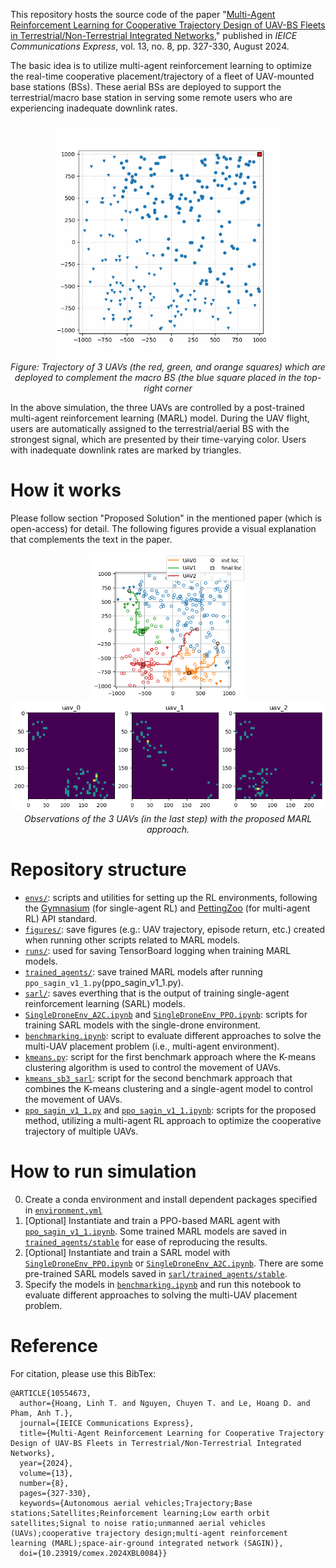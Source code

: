 This repository hosts the source code of the paper "[Multi-Agent Reinforcement Learning for Cooperative Trajectory Design of UAV-BS Fleets in Terrestrial/Non-Terrestrial Integrated Networks](https://ieeexplore.ieee.org/document/10554673)," published in _IEICE Communications Express_, vol. 13, no. 8, pp. 327-330, August 2024.

The basic idea is to utilize multi-agent reinforcement learning to optimize the real-time cooperative placement/trajectory of a fleet of UAV-mounted base stations (BSs). These aerial BSs are deployed to support the terrestrial/macro base station in serving some remote users who are experiencing inadequate downlink rates.

<!-- <figure style="text-align: center">
    <img src="figs/animation.gif" alt="UAV trajectory animation" style="width: 400px; display: block; margin-left: auto; margin-right: auto;">
    <figcaption>Figure: Trajectory of 3 UAVs (the red, green, and orange squares) which are deployed to complement the macro BS (the blue square placed in the top-right corner).</figcaption>
</figure> -->

<p align="center">
  <img src="figs/animation.gif"  width="380px"><br>
  <em style="width: 400px">Figure: Trajectory of 3 UAVs (the red, green, and orange squares) which are deployed to complement the macro BS (the blue square placed in the top-right corner</em>
</p>

In the above simulation, the three UAVs are controlled by a post-trained multi-agent reinforcement learning (MARL) model. During the UAV flight, users are automatically assigned to the terrestrial/aerial BS with the strongest signal, which are presented by their time-varying color. Users with inadequate downlink rates are marked by triangles.

# How it works
Please follow section "Proposed Solution" in the mentioned paper (which is open-access) for detail. The following figures provide a visual explanation that complements the text in the paper.

<!-- <div style="display: flex; justify-content: center;">
  <figure style="margin: 0;">
    <img src="figs/movements_20k_run2.png" alt="UAV Trajectory with random initial locations" style="max-width: 250px;">
    <figcaption style="text-align: center; max-width: 250px">3 UAVs w/ random initial positions.</figcaption>
  </figure>

  <figure style="margin: 0;">
    <img src="figs/observations_20k_run2.png" alt="Observations of 3 UAVs" style="max-width: 670px;">
    <figcaption style="text-align: center;">Observations of the 3 UAVs (in the last step) with the proposed MARL approach.</figcaption>
  </figure>
</div> -->

<!-- <p align="center">
  <img src="figs/movements_20k_run2.png" alt="UAV Trajectory with random initial locations" style="max-width: 250px"><br>
  <em style="max-width: 400px">Trajectory of 3 UAVs with random initial positions.</em>
</p> -->

<p align="center">
  <img src="figs/movements_20k_run2.png" alt="UAV Trajectory with random initial locations" style="width: 250px">
  <img src="figs/observations_20k_run2.png" alt="Observations of 3 UAVs" style="width: 670px"><br>
  <em style="max-width: 650px">Observations of the 3 UAVs (in the last step) with the proposed MARL approach.</em>
</p>

# Repository structure
- [`envs/`](envs): scripts and utilities for setting up the RL environments, following the [Gymnasium](https://gymnasium.farama.org/) (for single-agent RL) and [PettingZoo](https://pettingzoo.farama.org/index.html) (for multi-agent RL) API standard.
- [`figures/`](figures): save figures (e.g.: UAV trajectory, episode return, etc.) created when running other scripts related to MARL models.
- [`runs/`](runs): used for saving TensorBoard logging when training MARL models.
- [`trained_agents/`](trained_agents): save trained MARL models after running `ppo_sagin_v1_1.py`(ppo_sagin_v1_1.py).
- [`sarl/`](sarl): saves everthing that is the output of training single-agent reinforcement learning (SARL) models.
- [`SingleDroneEnv_A2C.ipynb`](SingleDroneEnv_A2C.ipynb) and [`SingleDroneEnv_PPO.ipynb`](SingleDroneEnv_PPO.ipynb): scripts for training SARL models with the single-drone environment.
- [`benchmarking.ipynb`](benchmarking.ipynb): script to evaluate different approaches to solve the multi-UAV placement problem (i.e., multi-agent environment).
- [`kmeans.py`](kmeans.py): script for the first benchmark approach where the K-means clustering algorithm is used to control the movement of UAVs.
- [`kmeans_sb3_sarl`](kmeans_sb3_sarl): script for the second benchmark approach that combines the K-means clustering and a single-agent model to control the movement of UAVs.
- [`ppo_sagin_v1_1.py`](ppo_sagin_v1_1.py) and [`ppo_sagin_v1_1.ipynb`](ppo_sagin_v1_1.ipynb): scripts for the proposed method, utilizing a multi-agent RL approach to optimize the cooperative trajectory of multiple UAVs.


# How to run simulation
0. Create a conda environment and install dependent packages specified in [`environment.yml`](environment.yml)
1. [Optional] Instantiate and train a PPO-based MARL agent with [`ppo_sagin_v1_1.ipynb`](ppo_sagin_v1_1.ipynb). Some trained MARL models are saved in [`trained_agents/stable`](trained_agents/stable) for ease of reproducing the results.
2. [Optional] Instantiate and train a SARL model with [`SingleDroneEnv_PPO.ipynb`](SingleDroneEnv_PPO.ipynb) or [`SingleDroneEnv_A2C.ipynb`](SingleDroneEnv_A2C.ipynb). There are some pre-trained SARL models saved in [`sarl/trained_agents/stable`](sarl/trained_agents/stable).
3. Specify the models in [`benchmarking.ipynb`](benchmarking.ipynb) and run this notebook to evaluate different approaches to solving the multi-UAV placement problem.

# Reference
For citation, please use this BibTex:
```
@ARTICLE{10554673,
  author={Hoang, Linh T. and Nguyen, Chuyen T. and Le, Hoang D. and Pham, Anh T.},
  journal={IEICE Communications Express}, 
  title={Multi-Agent Reinforcement Learning for Cooperative Trajectory Design of UAV-BS Fleets in Terrestrial/Non-Terrestrial Integrated Networks}, 
  year={2024},
  volume={13},
  number={8},
  pages={327-330},
  keywords={Autonomous aerial vehicles;Trajectory;Base stations;Satellites;Reinforcement learning;Low earth orbit satellites;Signal to noise ratio;unmanned aerial vehicles (UAVs);cooperative trajectory design;multi-agent reinforcement learning (MARL);space-air-ground integrated network (SAGIN)},
  doi={10.23919/comex.2024XBL0084}}

```
